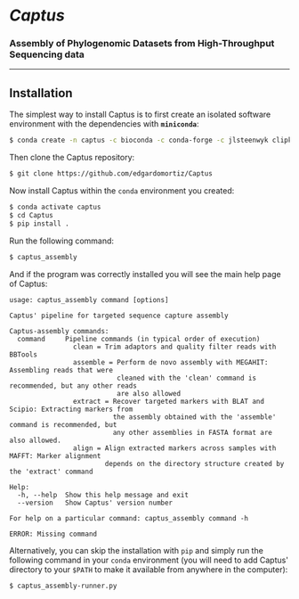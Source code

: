 # *Captus*
### Assembly of Phylogenomic Datasets from High-Throughput Sequencing data
___

## Installation

The simplest way to install Captus is to first create an isolated software environment with the dependencies with **`miniconda`**:

```bash
$ conda create -n captus -c bioconda -c conda-forge -c jlsteenwyk clipkit "python>=3.6" pandas plotly tqdm "perl-bioperl-core>=1.007002" bbmap falco fastqc mafft mmseqs2 megahit pigz vsearch
```

Then clone the Captus repository:

```bash
$ git clone https://github.com/edgardomortiz/Captus
```

Now install Captus within the `conda` environment you created:

```bash
$ conda activate captus
$ cd Captus
$ pip install .
```
Run the following command:
```bash
$ captus_assembly
```
And if the program was correctly installed you will see the main help page of Captus:
```text
usage: captus_assembly command [options]

Captus' pipeline for targeted sequence capture assembly

Captus-assembly commands:
  command     Pipeline commands (in typical order of execution)
                clean = Trim adaptors and quality filter reads with BBTools
                assemble = Perform de novo assembly with MEGAHIT: Assembling reads that were
                           cleaned with the 'clean' command is recommended, but any other reads
                           are also allowed
                extract = Recover targeted markers with BLAT and Scipio: Extracting markers from
                          the assembly obtained with the 'assemble' command is recommended, but
                          any other assemblies in FASTA format are also allowed.
                align = Align extracted markers across samples with MAFFT: Marker alignment
                        depends on the directory structure created by the 'extract' command

Help:
  -h, --help  Show this help message and exit
  --version   Show Captus' version number

For help on a particular command: captus_assembly command -h

ERROR: Missing command
```
Alternatively, you can skip the installation with `pip` and simply run the following command in your `conda` environment (you will need to add Captus' directory to your `$PATH` to make it available from anywhere in the computer):
```bash
$ captus_assembly-runner.py
```
